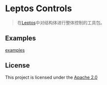 # Leptos Controls

> 在[Leptos](https://github.com/leptos-rs/leptos)中对结构体进行整体控制的工具包。

## Examples

[examples](./examples/login.rs)

## License

This project is licensed under the [Apache 2.0](./LICENSE)